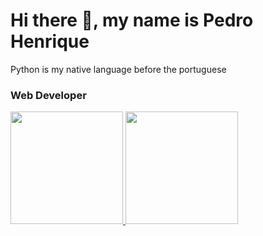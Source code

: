 # Hi there 👋, my name is Pedro Henrique
Python is my native language before the portuguese
### Web Developer
<a href="https://github.com/pedrohnq">   
  <img height="180em" src="https://github-readme-stats.vercel.app/api?username=pedrohnq&theme=synthwave&show_icons=true&count_private=true" />   
  <img height="180em" src="https://github-readme-stats.vercel.app/api/top-langs/?username=pedrohnq&theme=synthwave&layout=compact&count_private=true" /> 
</a>
